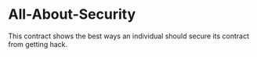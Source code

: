 # All-About-Security
This contract shows the best ways an individual should secure its contract from getting hack.
